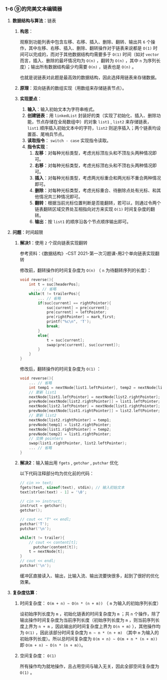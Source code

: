 ### 1-6 ⑨的完美文本编辑器

1. **数据结构与算法**：链表

   1. **构思**：

      观察到功能列表中包含左移、右移、插入、删除、翻转、输出共 `6` 个操作，其中左移、右移、插入、删除、翻转操作对于链表来说都是 `O(1)` 时间可以完成的，而对于其他数据结构均需要多于 `O(1)` 时间（如对 `vector` 而言，插入、删除的最坏情况均为 `O(n)` ，翻转为 `O(n)` ，其中 `n` 为序列长度）；输出所有数据结构最少均需要 `O(n)` ，链表也是 `O(n)` 。

      也就是说链表对此题是最高效的数据结构，因此选择用链表来存储数据。

   2. **原理**：双向链表的数组实现（用数组来存储链表节点）。

   3. **实现要点**：

      1. **输入**：输入初始文本为字符串格式。
      2. **创建链表**：用 `linkedList` 封装好的类（实现了初始化、插入、删除功能，节点存储在全局数组中）的对象 `list1` ,  `list2` 来存储链表，`list1` 顺序插入初始文本中的字符，`list2` 则逆序插入；两个链表均设置首、尾哨兵节点。
      3. **读取指令**： `switch - case` 实现指令读取。
      4. **指令实现**：
         1. **左移**：对每种光标类型，考虑光标顶左头和不顶左头两种情况即可。
         2. **右移**：对每种光标类型，考虑光标顶右头和不顶右头两种情况即可。
         3. **插入**：对每种光标类型，考虑两光标重合和两光标不重合两种情况即可。
         4. **删除**：对每种光标类型，考虑光标重合、待删除点处有光标、和其他情况共三种情况即可。
         5. **翻转**：根据当前光标位置判断是否能翻转，若可以，则通过令两个链表翻转区域交界处互相指向对方来实现 `O(1)` 时间复杂度的翻转。
         6. **输出**：按 `list1` 的顺序沿各个节点顺序输出即可。

2. **问题**：时间超限

   1. **解决1**：使用 `2` 个双向链表实现翻转

      参考资料：《数据结构》-CST 2021-第一次习题课-用2个单向链表实现翻转

      修改前，翻转操作的时间复杂度为 `O(n)` （ `n` 为待翻转序列的长度）：

      ```c++
      void reverse(){
          int t = suc[headerPos];
      		... // 省略
          while(t != trailerPos){
              ... // 省略
              if(suc[current] == rightPointer){
                  suc[current] = pre[current];
                  pre[current] = leftPointer;
                  pre[rightPointer] = mark_first;
                  printf("%c\n", 'T');
                  break;
              }
              else{
                  t = suc[current];
                  swap(pre[current], suc[current]);
              }
          }
      }
      ```

      修改后，翻转操作的时间复杂度为 `O(1)` ：

      ```c++
      void reverse(){
          ... // 省略
          int temp1 = nextNode[list1.leftPointer], temp2 = nextNode[list2.leftPointer];
          // 更新 list1
          nextNode[list1.leftPointer] = nextNode[list2.rightPointer];
          prevNode[nextNode[list2.rightPointer]] = list1.leftPointer;
          nextNode[list2.leftPointer] = nextNode[list1.rightPointer];
          prevNode[nextNode[list1.rightPointer]] = list2.leftPointer;
          // 更新 list2
          nextNode[list2.rightPointer] = temp1;
          prevNode[temp1] = list2.rightPointer; 
          nextNode[list1.rightPointer] = temp2;
          prevNode[temp2] = list1.rightPointer;
          // 交换 pointers
          swap(list1.rightPointer, list2.leftPointer);
          ... // 省略
      }
      ```

   2. **解决2**：输入输出用 `fgets` ,  `getchar` ,  `putchar` 优化

      以下代码注释部分均为优化前的代码：

      ```c++
      // cin >> text;
      fgets(text, sizeof(text), stdin); // 输入初始文本
      text[strlen(text) - 1] = '\0';
      
      // cin >> instruct;
      instruct = getchar();
      getchar();
      
      // cout << "T" << endl;
      putchar('T');
      putchar('\n');
      
      while(t != trailer){
          // cout << content[t];
        	putchar(content[t]);
          t = nextNode[t];
      }
      // cout << endl;
      putchar('\n');
      ```

      缓冲区直接读入、输出，比输入流、输出流要快很多，起到了很好的优化效果。

3. **复杂度估算**：

   1. 时间复杂度： `O(m + n) ~ O(n * (n + m))` （ `m` 为输入的初始序列长度） 

      设初始序列长度为 `m` ，初始化链表的时间复杂度为 `m` ；共 `n` 个操作，除了输出操作时间复杂度为当前序列长度（初始序列长度为 `m` ，则当前序列长度上界为 `n + m` ，因此输出的时间复杂度上界为 `O(n + m)` ），其他操作均为 `O(1)` ，因此该部分时间复杂度为 `n ~ n * (n + m)`  （其中 `m` 为输入的初始序列长度）。所以总时间复杂度为 `O(m + n) ~ O(m + n * (n + m))`  即 `O(m + n) ~ O(n * (n + m))`。

   2. 空间复杂度： `O(1)`

      所有操作均为就地操作，且占用空间与输入无关，因此全部空间复杂度为 `O(1)` 。

